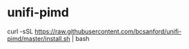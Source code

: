 # unifi-pimd

curl -sSL https://raw.githubusercontent.com/bcsanford/unifi-pimd/master/install.sh | bash
